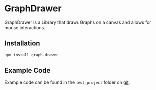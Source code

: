 # GraphDrawer

GraphDrawer is a Library that draws Graphs on a canvas and allows for mouse interactions.

## Installation

```sh
npm install graph-drawer
```

## Example Code

Example code can be found in the `test_project` folder on [git](https://github.com/RafaelMarchand/GraphDrawer).
